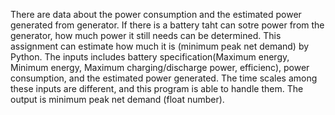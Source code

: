 There are data about the power consumption and the estimated power generated from generator. 
If there is a battery taht can sotre power from the generator, how much power it still needs can be determined.
This assignment can estimate how much it is (minimum peak net demand) by Python.
The inputs includes battery specification(Maximum energy, Minimum energy, Maximum charging/discharge power, efficienc), power consumption,
and the estimated power generated. The time scales among these inputs are different, and this program is able to handle them. 
The output is minimum peak net demand (float number).
